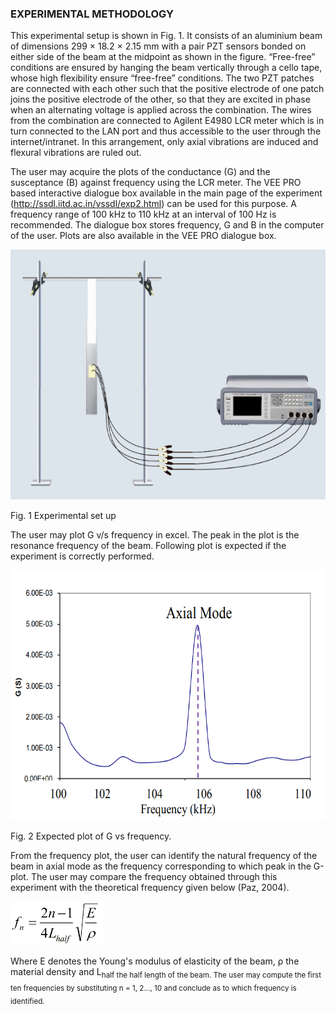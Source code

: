### EXPERIMENTAL METHODOLOGY

This experimental setup is shown in Fig. 1. It consists of an aluminium beam of dimensions 299 × 18.2 × 2.15 mm with a pair PZT sensors bonded on either side of the beam at the midpoint as shown in the figure. “Free-free” conditions are ensured by hanging the beam vertically through a cello tape, whose high flexibility ensure “free-free” conditions. The two PZT patches are connected with each other such that the positive electrode of one patch joins the positive electrode of the other, so that they are excited in phase when an alternating voltage is applied across the combination. The wires from the combination are connected to Agilent E4980 LCR meter which is in turn connected to the LAN port and thus accessible to the user through the internet/intranet. In this arrangement, only axial vibrations are induced and flexural vibrations are ruled out.

The user may acquire the plots of the conductance (G) and the susceptance (B) against frequency using the LCR meter. The VEE PRO based interactive dialogue box available in the main page of the experiment (<a href="http://ssdl.iitd.ac.in/vssdl/exp2.html">http://ssdl.iitd.ac.in/vssdl/exp2.html</a>) can be used for this purpose. A frequency range of 100 kHz to 110 kHz at an interval of 100 Hz is recommended. The dialogue box stores frequency, G and B in the computer of the user. Plots are also available in the VEE PRO dialogue box.

<img src="images/1.jpg" height="400px">

Fig. 1 Experimental set up

The user may plot G v/s frequency in excel. The peak in the plot is the resonance frequency of the beam. Following plot is expected if the experiment is correctly performed.

<img src="images/th2.png" height="400px">

Fig. 2 Expected plot of G vs frequency.

From the frequency plot, the user can identify the natural frequency of the beam in axial mode as the
frequency corresponding to which peak in the G-plot. The user may compare the frequency obtained
through this experiment with the theoretical frequency given below (Paz, 2004). 

<img src="images/th3.png" height="70px">

Where E denotes the Young's modulus of elasticity of the beam, ρ the material density and L<sub>half</a> the half length of the beam. The user may compute the first ten frequencies by substituting n = 1, 2..., 10 and conclude as to which frequency is identified. 

